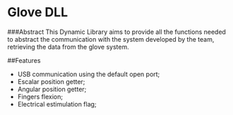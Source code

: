 # Glove DLL

###Abstract
This Dynamic Library aims to provide all the functions needed to abstract the communication with the system developed by the team, retrieving the data from the glove system.

##Features
* USB communication using the default open port;
* Escalar position getter;
* Angular position getter;
* Fingers flexion;
* Electrical estimulation flag;


